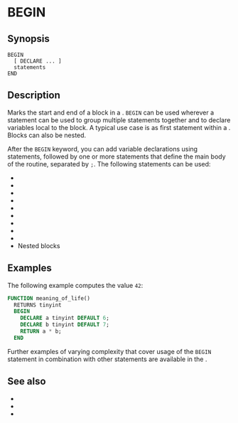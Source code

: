 # BEGIN

## Synopsis

```text
BEGIN
  [ DECLARE ... ]
  statements
END
```

## Description

Marks the start and end of a block in a [](/udf/sql). `BEGIN` can be used
wherever a statement can be used to group multiple statements together and to
declare variables local to the block. A typical use case is as first statement
within a [](/udf/function). Blocks can also be nested.

After the `BEGIN` keyword, you can add variable declarations using
[](/udf/sql/declare) statements, followed by one or more statements that define
the main body of the routine, separated by `;`. The following statements can be
used:

* [](/udf/sql/case)
* [](/udf/sql/if)
* [](/udf/sql/iterate)
* [](/udf/sql/leave)
* [](/udf/sql/loop)
* [](/udf/sql/repeat)
* [](/udf/sql/return)
* [](/udf/sql/set)
* [](/udf/sql/while)
* Nested [](/udf/sql/begin) blocks

## Examples

The following example computes the value `42`:

```sql
FUNCTION meaning_of_life()
  RETURNS tinyint
  BEGIN
    DECLARE a tinyint DEFAULT 6;
    DECLARE b tinyint DEFAULT 7;
    RETURN a * b;
  END
```

Further examples of varying complexity that cover usage of the `BEGIN` statement
in combination with other statements are available in the [](/udf/sql/examples).

## See also

* [](/udf)
* [](/udf/sql)
* [](/udf/function)
